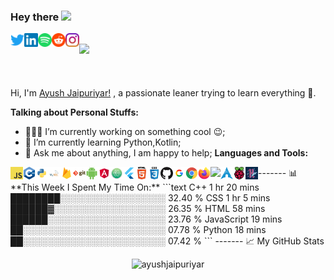 ### Hey there <img src="https://media.giphy.com/media/hvRJCLFzcasrR4ia7z/giphy.gif" width="25px">

<a href="https://twitter.com/ayushjaipuriyar">
  <img align="left" alt="Ayush Jaipuriyar | Twitter" width="22px" src="https://github.com/ayushjaipuriyar/ayushjaipuriyar/blob/master/assets/twitter.svg?raw=true" />
</a>
<a href="https://www.linkedin.com/in/ayush-jaipuriyar-3a8099158/">
  <img align="left" alt="Ayush's LinkedIN" width="22px" src="https://github.com/ayushjaipuriyar/ayushjaipuriyar/blob/master/assets/linkedin.svg?raw=true" />
</a>
<a href=https://open.spotify.com/user/nnxu3nl32dutxsr27xx8k780k">
  <img align="left" alt="Ayush's Spotify" width="22px" src="https://github.com/ayushjaipuriyar/ayushjaipuriyar/blob/master/assets/spotify.svg?raw=true" />
</a>
<a href="https://www.reddit.com/user/ayush_jaipuriyar/">
  <img align="left" alt="Ayush's Reddit" width="22px" src="https://github.com/ayushjaipuriyar/ayushjaipuriyar/blob/master/assets/reddit.svg?raw=true" />
</a>
<a href="https://www.instagram.com/ayushjaipuriyar/">
  <img align="left" alt="Ayush's Reddit" width="22px" src="https://github.com/ayushjaipuriyar/ayushjaipuriyar/blob/master/assets/instagram.svg?raw=true" />
</a>

![](https://visitor-badge.glitch.me/badge?page_id=ayushjaipuriyar.ayushjaipuriyar)
-------
<br>

Hi, I'm [Ayush Jaipuriyar!](https://ayushjaipuriyar.github.io/ayushjaipuriyar) , a passionate leaner trying to learn everything 🚀.
  
**Talking about Personal Stuffs:**

- 👨🏽‍💻 I’m currently working on something cool :wink:;
- 🌱 I’m currently learning Python,Kotlin; 
- 💬 Ask me about anything, I am happy to help;
**Languages and Tools:**  

<img align="left" height="20" src="https://raw.githubusercontent.com/github/explore/master/topics/javascript/javascript.png">
<img align="left" height="20" src="https://raw.githubusercontent.com/github/explore/master/topics/cpp/cpp.png">
<img align="left" height="20" src="https://raw.githubusercontent.com/github/explore/master/topics/python/python.png">
<img align="left" height="20" src="https://raw.githubusercontent.com/github/explore/master/topics/mysql/mysql.png">
<img align="left" height="20" src="https://raw.githubusercontent.com/github/explore/master/topics/firebase/firebase.png">
<img align="left" height="20" src="https://raw.githubusercontent.com/github/explore/master/topics/git/git.png">
<img align="left" height="20" src="https://raw.githubusercontent.com/github/explore/master/topics/android/android.png">
<img align="left" height="20" src="https://raw.githubusercontent.com/github/explore/master/topics/angular/angular.png">
<img align="left" height="20" src="https://raw.githubusercontent.com/github/explore/master/topics/atom/atom.png">
<img align="left" height="20" src="https://raw.githubusercontent.com/github/explore/master/topics/flutter/flutter.png">
<img align="left" height="20" src="https://raw.githubusercontent.com/github/explore/master/topics/html/html.png">
<img align="left" height="20" src="https://raw.githubusercontent.com/github/explore/master/topics/css/css.png">
<img align="left" height="20" src="https://raw.githubusercontent.com/github/explore/master/topics/github/github.png">
<img align="left" height="20" src="https://raw.githubusercontent.com/github/explore/master/topics/google/google.png">
<img align="left" height="20" src="https://raw.githubusercontent.com/github/explore/master/topics/chrome/chrome.png">
<img align="left" height="20" src="https://raw.githubusercontent.com/github/explore/master/topics/firefox/firefox.png">
<img align="left" height="20" src="https://raw.githubusercontent.com/github/explore/master/topics/visual-studio-cose/visual-studio-code.png">
<img align="left" height="20" src="https://raw.githubusercontent.com/github/explore/master/topics/archlinux/archlinux.png">
<img align="left" height="20" src="https://raw.githubusercontent.com/github/explore/master/topics/raspberry-pi/raspberry-pi.png">
<img align="left" height="20" src="https://raw.githubusercontent.com/github/explore/master/topics/hacktoberfest/hacktoberfest.png">
-------
📊 **This Week I Spent My Time On:**
<!--START_SECTION:waka-->
```text
C++          1 hr 20 mins    ████████░░░░░░░░░░░░░░░░░   32.40 % 
CSS          1 hr 5 mins     ██████▓░░░░░░░░░░░░░░░░░░   26.35 % 
HTML         58 mins         ██████░░░░░░░░░░░░░░░░░░░   23.76 % 
JavaScript   19 mins         ██░░░░░░░░░░░░░░░░░░░░░░░   07.78 % 
Python       18 mins         ██░░░░░░░░░░░░░░░░░░░░░░░   07.42 % 
```
<!--END_SECTION:waka-->
-------
📈 My GitHub Stats

<p align="center"> <img src="https://github-readme-stats.vercel.app/api?username=ayushjaipuriyar&show_icons=true&theme=gotham" alt="ayushjaipuriyar" /></p>



